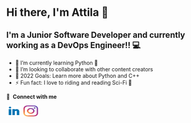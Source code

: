 # Hi there, I'm Attila 👋 

## I'm a Junior Software Developer and currently working as a DevOps Engineer!! :computer:


- 🌱 I’m currently learning Python :snake:
- 👯 I’m looking to collaborate with other content creators
- 🥅 2022 Goals: Learn more about Python and C++
- ⚡ Fun fact: I love to riding and reading Sci-Fi :space_invader:

🔗 &nbsp;**Connect with me**
<p align="left">
<a href="https://www.linkedin.com/in/attila-zoltan-gila/" target="blank"><img align="center" src="https://raw.githubusercontent.com/gilaattila95/icons/master/LinkedIn.svg?token=GHSAT0AAAAAABWHO7VRQOIEX4YW6PP6PS2AYWBYB2A" height="30" width="40" /></a>
<a href="https://instagram.com/gilucii" target="blank"><img align="center" src="https://raw.githubusercontent.com/gilaattila95/icons/master/Instagram.svg?token=GHSAT0AAAAAABWHO7VRGZTR77WAVXY3GG4IYWBYBBA" height="30" width="40" /></a>
